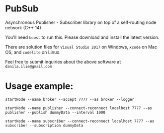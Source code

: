 # PubSub
Asynchronous Publisher - Subscriber library on top of a self-routing node network (C++ 14)

You'll need `boost` to run this. Please download and install the latest version.

There are solution files for `Visual Studio 2017` on Windows, `xcode` on Mac OS, and `codelite` on Linux.

Feel free to submit inquiries about the above software at `danila.ilie@gmail.com`

# Usage example:

`startNode --name broker --accept 7777 --as broker --logger`

`startNode --name publisher --connect-reconnect localhost 7777 --as publisher --publish dummyData --interval 1000`

`startNode --name subscriber --connect-reconnect localhost 7777 --as subscriber --subscription dummyData`
